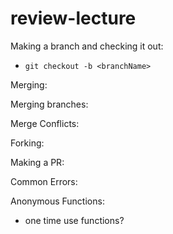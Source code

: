 # review-lecture
Making a branch and checking it out: 
- `git checkout -b <branchName>`

Merging: 

Merging branches:

Merge Conflicts: 

Forking: 

Making a PR: 

Common Errors: 

Anonymous Functions: 
- one time use functions? 